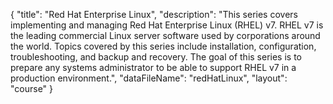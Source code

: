 {
	"title": "Red Hat Enterprise Linux",
	"description": "This series covers implementing and managing Red Hat Enterprise Linux (RHEL) v7.  RHEL v7 is the leading commercial Linux server software used by corporations around the world.  Topics covered by this series include installation, configuration, troubleshooting, and backup and recovery.  The goal of this series is to prepare any systems administrator to be able to support RHEL v7 in a production environment.",
	"dataFileName": "redHatLinux",
	"layout": "course"
}
